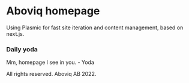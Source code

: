 # Aboviq homepage

Using Plasmic for fast site iteration and content management, based on next.js.

### Daily yoda

Mm, homepage I see in you.  - Yoda


All rights reserved. Aboviq AB 2022.